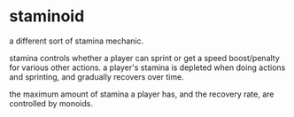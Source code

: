 # staminoid

a different sort of stamina mechanic.

stamina controls whether a player can sprint or get a speed boost/penalty for various other actions.
a player's stamina is depleted when doing actions and sprinting, and gradually recovers over time.

the maximum amount of stamina a player has, and the recovery rate, are controlled by monoids.
